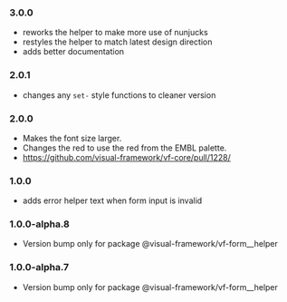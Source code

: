 ### 3.0.0

* reworks the helper to make more use of nunjucks
* restyles the helper to match latest design direction
* adds better documentation

### 2.0.1

* changes any `set-` style functions to cleaner version

### 2.0.0

* Makes the font size larger.
* Changes the red to use the red from the EMBL palette.
* https://github.com/visual-framework/vf-core/pull/1228/

### 1.0.0

* adds error helper text when form input is invalid

### 1.0.0-alpha.8

* Version bump only for package @visual-framework/vf-form__helper

### 1.0.0-alpha.7

* Version bump only for package @visual-framework/vf-form__helper
